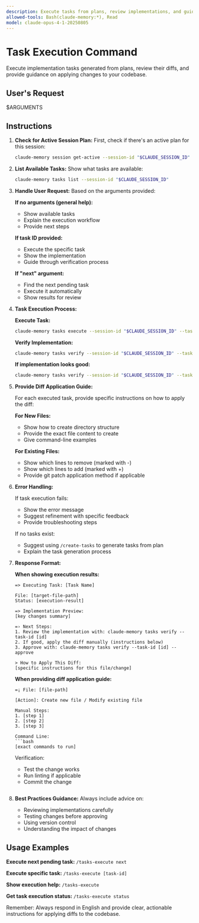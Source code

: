 ```yaml
---
description: Execute tasks from plans, review implementations, and guide applying diffs to codebase
allowed-tools: Bash(claude-memory:*), Read
model: claude-opus-4-1-20250805
---
```


# Task Execution Command

Execute implementation tasks generated from plans, review their diffs, and provide guidance on applying changes to your codebase.

## User's Request
$ARGUMENTS

## Instructions

1. **Check for Active Session Plan:**
   First, check if there's an active plan for this session:
   ```bash
   claude-memory session get-active --session-id "$CLAUDE_SESSION_ID"
   ```

2. **List Available Tasks:**
   Show what tasks are available:
   ```bash
   claude-memory tasks list --session-id "$CLAUDE_SESSION_ID"
   ```

3. **Handle User Request:**
   Based on the arguments provided:

   **If no arguments (general help):**
   - Show available tasks
   - Explain the execution workflow
   - Provide next steps

   **If task ID provided:**
   - Execute the specific task
   - Show the implementation
   - Guide through verification process

   **If "next" argument:**
   - Find the next pending task
   - Execute it automatically
   - Show results for review

4. **Task Execution Process:**

   **Execute Task:**
   ```bash
   claude-memory tasks execute --session-id "$CLAUDE_SESSION_ID" --task-id "[task-id]"
   ```

   **Verify Implementation:**
   ```bash
   claude-memory tasks verify --session-id "$CLAUDE_SESSION_ID" --task-id "[task-id]"
   ```

   **If implementation looks good:**
   ```bash
   claude-memory tasks verify --session-id "$CLAUDE_SESSION_ID" --task-id "[task-id]" --approve
   ```

5. **Provide Diff Application Guide:**

   For each executed task, provide specific instructions on how to apply the diff:

   **For New Files:**
   - Show how to create directory structure
   - Provide the exact file content to create
   - Give command-line examples

   **For Existing Files:**
   - Show which lines to remove (marked with -)
   - Show which lines to add (marked with +)
   - Provide git patch application method if applicable

6. **Error Handling:**

   If task execution fails:
   - Show the error message
   - Suggest refinement with specific feedback
   - Provide troubleshooting steps

   If no tasks exist:
   - Suggest using `/create-tasks` to generate tasks from plan
   - Explain the task generation process

7. **Response Format:**

   **When showing execution results:**
   ```
   => Executing Task: [Task Name]

   File: [target-file-path]
   Status: [execution-result]

   => Implementation Preview:
   [key changes summary]

   =› Next Steps:
   1. Review the implementation with: claude-memory tasks verify --task-id [id]
   2. If good, apply the diff manually (instructions below)
   3. Approve with: claude-memory tasks verify --task-id [id] --approve

   > How to Apply This Diff:
   [specific instructions for this file/change]
   ```

   **When providing diff application guide:**
   ```
   =¡ File: [file-path]

   [Action]: Create new file / Modify existing file

   Manual Steps:
   1. [step 1]
   2. [step 2]
   3. [step 3]

   Command Line:
   ```bash
   [exact commands to run]
   ```

   Verification:
   - Test the change works
   - Run linting if applicable
   - Commit the change
   ```

8. **Best Practices Guidance:**
   Always include advice on:
   - Reviewing implementations carefully
   - Testing changes before approving
   - Using version control
   - Understanding the impact of changes

## Usage Examples

**Execute next pending task:**
`/tasks-execute next`

**Execute specific task:**
`/tasks-execute [task-id]`

**Show execution help:**
`/tasks-execute`

**Get task execution status:**
`/tasks-execute status`

Remember: Always respond in English and provide clear, actionable instructions for applying diffs to the codebase.
